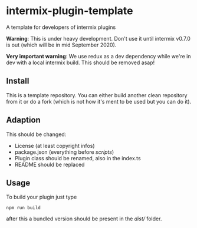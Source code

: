 # intermix-plugin-template
A template for developers of intermix plugins

**Warning**: This is under heavy development. Don't use it until intermix v0.7.0 is out (which will be in mid September 2020).

**Very important warning**: We use redux as a dev dependency while we're in dev with a local intermix build. This should be removed asap!

## Install

This is a template repository. You can either build another clean repository from it or do a fork (which is not how it's ment to be used but you can do it).

## Adaption

This should be changed:

* License (at least copyright infos)
* package.json (everything before *scripts*)
* Plugin class should be renamed, also in the index.ts
* README should be replaced

## Usage

To build your plugin just type

    npm run build

after this a bundled version should be present in the *dist/* folder.